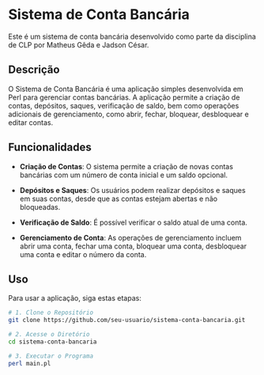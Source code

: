 # Sistema de Conta Bancária

Este é um sistema de conta bancária desenvolvido como parte da disciplina de CLP por Matheus Gêda e Jadson César.

## Descrição

O Sistema de Conta Bancária é uma aplicação simples desenvolvida em Perl para gerenciar contas bancárias. A aplicação permite a criação de contas, depósitos, saques, verificação de saldo, bem como operações adicionais de gerenciamento, como abrir, fechar, bloquear, desbloquear e editar contas.

## Funcionalidades

- **Criação de Contas**: O sistema permite a criação de novas contas bancárias com um número de conta inicial e um saldo opcional.

- **Depósitos e Saques**: Os usuários podem realizar depósitos e saques em suas contas, desde que as contas estejam abertas e não bloqueadas.

- **Verificação de Saldo**: É possível verificar o saldo atual de uma conta.

- **Gerenciamento de Conta**: As operações de gerenciamento incluem abrir uma conta, fechar uma conta, bloquear uma conta, desbloquear uma conta e editar o número da conta.

## Uso

Para usar a aplicação, siga estas etapas:

```bash
# 1. Clone o Repositório
git clone https://github.com/seu-usuario/sistema-conta-bancaria.git

# 2. Acesse o Diretório
cd sistema-conta-bancaria

# 3. Executar o Programa
perl main.pl
